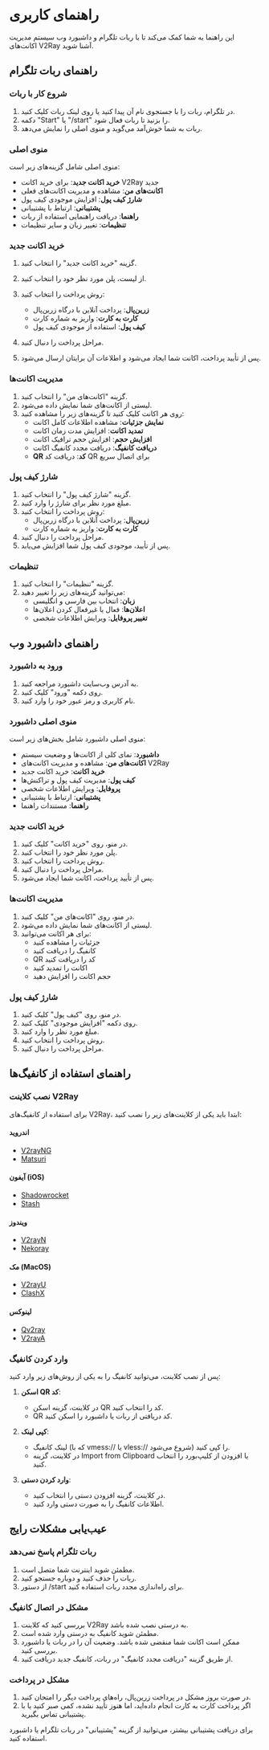 # راهنمای کاربری

این راهنما به شما کمک می‌کند تا با ربات تلگرام و داشبورد وب سیستم مدیریت اکانت‌های V2Ray آشنا شوید.

## راهنمای ربات تلگرام

### شروع کار با ربات

1. در تلگرام، ربات را با جستجوی نام آن پیدا کنید یا روی لینک ربات کلیک کنید.
2. دکمه "Start" یا "/start" را بزنید تا ربات فعال شود.
3. ربات به شما خوش‌آمد می‌گوید و منوی اصلی را نمایش می‌دهد.

### منوی اصلی

منوی اصلی شامل گزینه‌های زیر است:

- **خرید اکانت جدید**: برای خرید اکانت V2Ray جدید
- **اکانت‌های من**: مشاهده و مدیریت اکانت‌های فعلی
- **شارژ کیف پول**: افزایش موجودی کیف پول
- **پشتیبانی**: ارتباط با پشتیبانی
- **راهنما**: دریافت راهنمایی استفاده از ربات
- **تنظیمات**: تغییر زبان و سایر تنظیمات

### خرید اکانت جدید

1. گزینه "خرید اکانت جدید" را انتخاب کنید.
2. از لیست، پلن مورد نظر خود را انتخاب کنید.
3. روش پرداخت را انتخاب کنید:
   - **زرین‌پال**: پرداخت آنلاین با درگاه زرین‌پال
   - **کارت به کارت**: واریز به شماره کارت
   - **کیف پول**: استفاده از موجودی کیف پول

4. مراحل پرداخت را دنبال کنید.
5. پس از تأیید پرداخت، اکانت شما ایجاد می‌شود و اطلاعات آن برایتان ارسال می‌شود.

### مدیریت اکانت‌ها

1. گزینه "اکانت‌های من" را انتخاب کنید.
2. لیستی از اکانت‌های شما نمایش داده می‌شود.
3. روی هر اکانت کلیک کنید تا گزینه‌های زیر را مشاهده کنید:
   - **نمایش جزئیات**: مشاهده اطلاعات کامل اکانت
   - **تمدید اکانت**: افزایش مدت زمان اکانت
   - **افزایش حجم**: افزایش حجم ترافیک اکانت
   - **دریافت کانفیگ**: دریافت مجدد کانفیگ اکانت
   - **QR کد**: دریافت کد QR برای اتصال سریع

### شارژ کیف پول

1. گزینه "شارژ کیف پول" را انتخاب کنید.
2. مبلغ مورد نظر برای شارژ را وارد کنید.
3. روش پرداخت را انتخاب کنید:
   - **زرین‌پال**: پرداخت آنلاین با درگاه زرین‌پال
   - **کارت به کارت**: واریز به شماره کارت
4. مراحل پرداخت را دنبال کنید.
5. پس از تأیید، موجودی کیف پول شما افزایش می‌یابد.

### تنظیمات

1. گزینه "تنظیمات" را انتخاب کنید.
2. می‌توانید گزینه‌های زیر را تغییر دهید:
   - **زبان**: انتخاب بین فارسی و انگلیسی
   - **اعلان‌ها**: فعال یا غیرفعال کردن اعلان‌ها
   - **تغییر پروفایل**: ویرایش اطلاعات شخصی

## راهنمای داشبورد وب

### ورود به داشبورد

1. به آدرس وب‌سایت داشبورد مراجعه کنید.
2. روی دکمه "ورود" کلیک کنید.
3. نام کاربری و رمز عبور خود را وارد کنید.

### منوی اصلی داشبورد

منوی اصلی داشبورد شامل بخش‌های زیر است:

- **داشبورد**: نمای کلی از اکانت‌ها و وضعیت سیستم
- **اکانت‌های من**: مشاهده و مدیریت اکانت‌های V2Ray
- **خرید اکانت**: خرید اکانت جدید
- **کیف پول**: مدیریت کیف پول و تراکنش‌ها
- **پروفایل**: ویرایش اطلاعات شخصی
- **پشتیبانی**: ارتباط با پشتیبانی
- **راهنما**: مستندات راهنما

### خرید اکانت جدید

1. در منو، روی "خرید اکانت" کلیک کنید.
2. پلن مورد نظر خود را انتخاب کنید.
3. روش پرداخت را انتخاب کنید.
4. مراحل پرداخت را دنبال کنید.
5. پس از تأیید پرداخت، اکانت شما ایجاد می‌شود.

### مدیریت اکانت‌ها

1. در منو، روی "اکانت‌های من" کلیک کنید.
2. لیستی از اکانت‌های شما نمایش داده می‌شود.
3. برای هر اکانت می‌توانید:
   - جزئیات را مشاهده کنید
   - کانفیگ را دریافت کنید
   - QR کد را دریافت کنید
   - اکانت را تمدید کنید
   - حجم اکانت را افزایش دهید

### شارژ کیف پول

1. در منو، روی "کیف پول" کلیک کنید.
2. روی دکمه "افزایش موجودی" کلیک کنید.
3. مبلغ مورد نظر را وارد کنید.
4. روش پرداخت را انتخاب کنید.
5. مراحل پرداخت را دنبال کنید.

## راهنمای استفاده از کانفیگ‌ها

### نصب کلاینت V2Ray

برای استفاده از کانفیگ‌های V2Ray، ابتدا باید یکی از کلاینت‌های زیر را نصب کنید:

#### اندروید
- [V2rayNG](https://play.google.com/store/apps/details?id=com.v2ray.ang)
- [Matsuri](https://github.com/MatsuriDayo/Matsuri/releases)

#### آیفون (iOS)
- [Shadowrocket](https://apps.apple.com/us/app/shadowrocket/id932747118)
- [Stash](https://apps.apple.com/us/app/stash-rule-based-proxy/id1596063349)

#### ویندوز
- [V2rayN](https://github.com/2dust/v2rayN/releases)
- [Nekoray](https://github.com/MatsuriDayo/nekoray/releases)

#### مک (MacOS)
- [V2rayU](https://github.com/yanue/V2rayU/releases)
- [ClashX](https://github.com/yichengchen/clashX/releases)

#### لینوکس
- [Qv2ray](https://github.com/Qv2ray/Qv2ray/releases)
- [V2rayA](https://github.com/v2rayA/v2rayA/releases)

### وارد کردن کانفیگ

پس از نصب کلاینت، می‌توانید کانفیگ را به یکی از روش‌های زیر وارد کنید:

1. **اسکن QR کد**:
   - در کلاینت، گزینه اسکن QR کد را انتخاب کنید.
   - QR کد دریافتی از ربات یا داشبورد را اسکن کنید.

2. **کپی لینک**:
   - لینک کانفیگ (که با vmess:// یا vless:// شروع می‌شود) را کپی کنید.
   - در کلاینت، گزینه Import from Clipboard یا افزودن از کلیپ‌بورد را انتخاب کنید.

3. **وارد کردن دستی**:
   - در کلاینت، گزینه افزودن دستی را انتخاب کنید.
   - اطلاعات کانفیگ را به صورت دستی وارد کنید.

## عیب‌یابی مشکلات رایج

### ربات تلگرام پاسخ نمی‌دهد

1. مطمئن شوید اینترنت شما متصل است.
2. ربات را حذف کنید و دوباره جستجو کنید.
3. از دستور /start برای راه‌اندازی مجدد ربات استفاده کنید.

### مشکل در اتصال کانفیگ

1. بررسی کنید که کلاینت V2Ray به درستی نصب شده باشد.
2. مطمئن شوید کانفیگ به درستی وارد شده است.
3. ممکن است اکانت شما منقضی شده باشد. وضعیت آن را در ربات یا داشبورد بررسی کنید.
4. از طریق گزینه "دریافت مجدد کانفیگ" در ربات، کانفیگ جدید دریافت کنید.

### مشکل در پرداخت

1. در صورت بروز مشکل در پرداخت زرین‌پال، راه‌های پرداخت دیگر را امتحان کنید.
2. اگر پرداخت کارت به کارت انجام داده‌اید، اما هنوز تأیید نشده، کمی صبر کنید یا با پشتیبانی تماس بگیرید.

برای دریافت پشتیبانی بیشتر، می‌توانید از گزینه "پشتیبانی" در ربات تلگرام یا داشبورد استفاده کنید. 